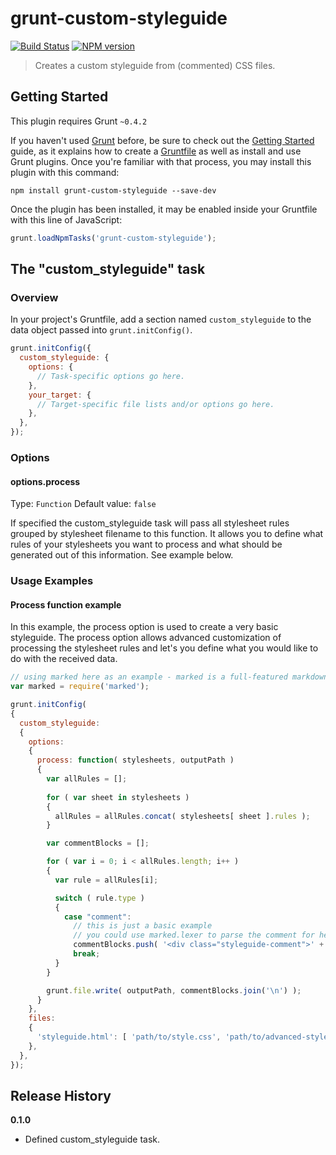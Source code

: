 # grunt-custom-styleguide

[![Build Status](https://travis-ci.org/sullinger/grunt-custom-styleguide.png?branch=master)](https://travis-ci.org/sullinger/grunt-custom-styleguide)
[![NPM version](https://badge.fury.io/js/grunt-custom-styleguide.png)](http://badge.fury.io/js/grunt-custom-styleguide)

> Creates a custom styleguide from (commented) CSS files.

## Getting Started
This plugin requires Grunt `~0.4.2`

If you haven't used [Grunt](http://gruntjs.com/) before, be sure to check out the [Getting Started](http://gruntjs.com/getting-started) guide, as it explains how to create a [Gruntfile](http://gruntjs.com/sample-gruntfile) as well as install and use Grunt plugins. Once you're familiar with that process, you may install this plugin with this command:

```shell
npm install grunt-custom-styleguide --save-dev
```

Once the plugin has been installed, it may be enabled inside your Gruntfile with this line of JavaScript:

```js
grunt.loadNpmTasks('grunt-custom-styleguide');
```

## The "custom_styleguide" task

### Overview
In your project's Gruntfile, add a section named `custom_styleguide` to the data object passed into `grunt.initConfig()`.

```js
grunt.initConfig({
  custom_styleguide: {
    options: {
      // Task-specific options go here.
    },
    your_target: {
      // Target-specific file lists and/or options go here.
    },
  },
});
```

### Options

#### options.process
Type: `Function`
Default value: `false`

If specified the custom_styleguide task will pass all stylesheet rules grouped by stylesheet filename to this function. It allows you to define what rules of your stylesheets you want to process and what should be generated out of this information. See example below.


### Usage Examples

#### Process function example
In this example, the process option is used to create a very basic styleguide. The process option allows advanced customization of processing the stylesheet rules and let's you define what you would like to do with the received data.

```js
// using marked here as an example - marked is a full-featured markdown parser and compiler, written in JavaScript.
var marked = require('marked');

grunt.initConfig(
{
  custom_styleguide:
  {
    options:
    {
      process: function( stylesheets, outputPath )
      {
        var allRules = [];
            
        for ( var sheet in stylesheets )
        {
          allRules = allRules.concat( stylesheets[ sheet ].rules );
        }

        var commentBlocks = [];

        for ( var i = 0; i < allRules.length; i++ )
        {
          var rule = allRules[i];

          switch ( rule.type )
          {
            case "comment":
              // this is just a basic example
              // you could use marked.lexer to parse the comment for headings or code
              commentBlocks.push( '<div class="styleguide-comment">' + marked( rule.comment ) + '</div>' );
              break;
          }
        }

        grunt.file.write( outputPath, commentBlocks.join('\n') );
      }
    },
    files:
    {
      'styleguide.html': [ 'path/to/style.css', 'path/to/advanced-style.css' ],
    },
  },
});
```

## Release History

__0.1.0__

  * Defined custom_styleguide task.